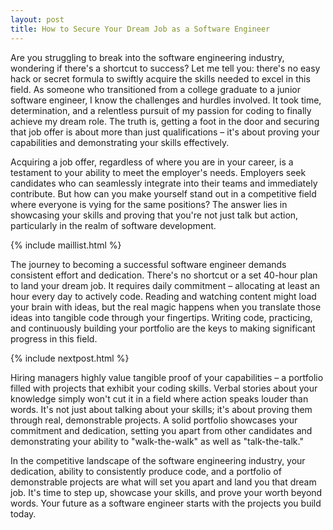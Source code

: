 ```yaml
---
layout: post
title: How to Secure Your Dream Job as a Software Engineer
---
```


Are you struggling to break into the software engineering industry, wondering if there's a shortcut to success? Let me tell you: there's no easy hack or secret formula to swiftly acquire the skills needed to excel in this field. As someone who transitioned from a college graduate to a junior software engineer, I know the challenges and hurdles involved. It took time, determination, and a relentless pursuit of my passion for coding to finally achieve my dream role. The truth is, getting a foot in the door and securing that job offer is about more than just qualifications – it's about proving your capabilities and demonstrating your skills effectively.

Acquiring a job offer, regardless of where you are in your career, is a testament to your ability to meet the employer's needs. Employers seek candidates who can seamlessly integrate into their teams and immediately contribute. But how can you make yourself stand out in a competitive field where everyone is vying for the same positions? The answer lies in showcasing your skills and proving that you're not just talk but action, particularly in the realm of software development.

{% include maillist.html %}

The journey to becoming a successful software engineer demands consistent effort and dedication. There's no shortcut or a set 40-hour plan to land your dream job. It requires daily commitment – allocating at least an hour every day to actively code. Reading and watching content might load your brain with ideas, but the real magic happens when you translate those ideas into tangible code through your fingertips. Writing code, practicing, and continuously building your portfolio are the keys to making significant progress in this field.

{% include nextpost.html %}

Hiring managers highly value tangible proof of your capabilities – a portfolio filled with projects that exhibit your coding skills. Verbal stories about your knowledge simply won't cut it in a field where action speaks louder than words. It's not just about talking about your skills; it's about proving them through real, demonstrable projects. A solid portfolio showcases your commitment and dedication, setting you apart from other candidates and demonstrating your ability to "walk-the-walk" as well as "talk-the-talk."

In the competitive landscape of the software engineering industry, your dedication, ability to consistently produce code, and a portfolio of demonstrable projects are what will set you apart and land you that dream job. It's time to step up, showcase your skills, and prove your worth beyond words. Your future as a software engineer starts with the projects you build today.
